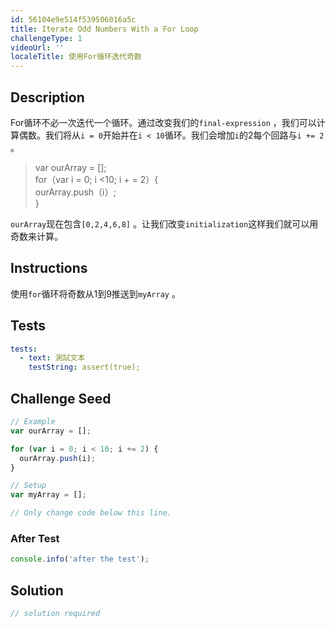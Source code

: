 ```yaml
---
id: 56104e9e514f539506016a5c
title: Iterate Odd Numbers With a For Loop
challengeType: 1
videoUrl: ''
localeTitle: 使用For循环迭代奇数
---
```


## Description
<section id="description"> For循环不必一次迭代一个循环。通过改变我们的<code>final-expression</code> ，我们可以计算偶数。我们将从<code>i = 0</code>开始并在<code>i &lt; 10</code>循环。我们会增加<code>i</code>的2每个回路与<code>i += 2</code> 。 <blockquote> var ourArray = []; <br> for（var i = 0; i &lt;10; i + = 2）{ <br> ourArray.push（ⅰ）; <br> } </blockquote> <code>ourArray</code>现在包含<code>[0,2,4,6,8]</code> 。让我们改变<code>initialization</code>这样我们就可以用奇数来计算。 </section>

## Instructions
<section id="instructions">使用<code>for</code>循环将奇数从1到9推送到<code>myArray</code> 。 </section>

## Tests
<section id='tests'>

```yml
tests:
  - text: 測試文本
    testString: assert(true);

```

</section>

## Challenge Seed
<section id='challengeSeed'>

<div id='js-seed'>

```js
// Example
var ourArray = [];

for (var i = 0; i < 10; i += 2) {
  ourArray.push(i);
}

// Setup
var myArray = [];

// Only change code below this line.

```

</div>


### After Test
<div id='js-teardown'>

```js
console.info('after the test');
```

</div>

</section>

## Solution
<section id='solution'>

```js
// solution required
```
</section>
